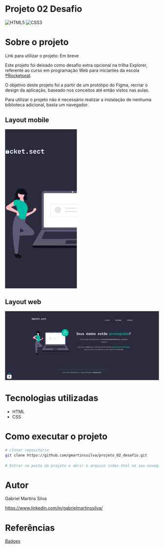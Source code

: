 # Projeto 02 Desafio
![HTML5](https://img.shields.io/badge/html5-%23E34F26.svg?style=for-the-badge&logo=html5&logoColor=white)
![CSS3](https://img.shields.io/badge/css3-%231572B6.svg?style=for-the-badge&logo=css3&logoColor=white)

# Sobre o projeto

Link para utilizar o projeto: Em breve

Este projeto foi deixado como desafio extra opcional na trilha Explorer, referente ao curso em programação Web para iniciantes da escola [®Rocketseat](https://www.rocketseat.com.br/).

O objetivo deste projeto foi a partir de um protótipo do Figma, recriar o design da aplicação, baseado nos conceitos até então vistos nas aulas.

Para utilizar o projeto
não é necessário realizar a instalação de nenhuma biblioteca adicional, basta um navegador.

## Layout mobile
![Layout Mobile](./assets/layout-mobile.gif)

## Layout web
![Layout Web](./assets/layout-web.png)

# Tecnologias utilizadas
- HTML
- CSS

# Como executar o projeto
```bash
# clonar repositório
git clone https://github.com/gmartinssilva/projeto_02_desafio.git

# Entrar na pasta do projeto e abrir o arquivo index.html no seu navegador
```

# Autor

Gabriel Martins Silva

https://www.linkedin.com/in/gabrielmartinssilva/

# Referências

[Badges](https://github.com/Ileriayo/markdown-badges)

